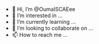 - 👋 Hi, I’m @OumaISCAEee
- 👀 I’m interested in ...
- 🌱 I’m currently learning ...
- 💞️ I’m looking to collaborate on ...
- 📫 How to reach me ...

<!---
OumaISCAEee/OumaISCAEee is a ✨ special ✨ repository because its `README.md` (this file) appears on your GitHub profile.
You can click the Preview link to take a look at your changes.
--->
